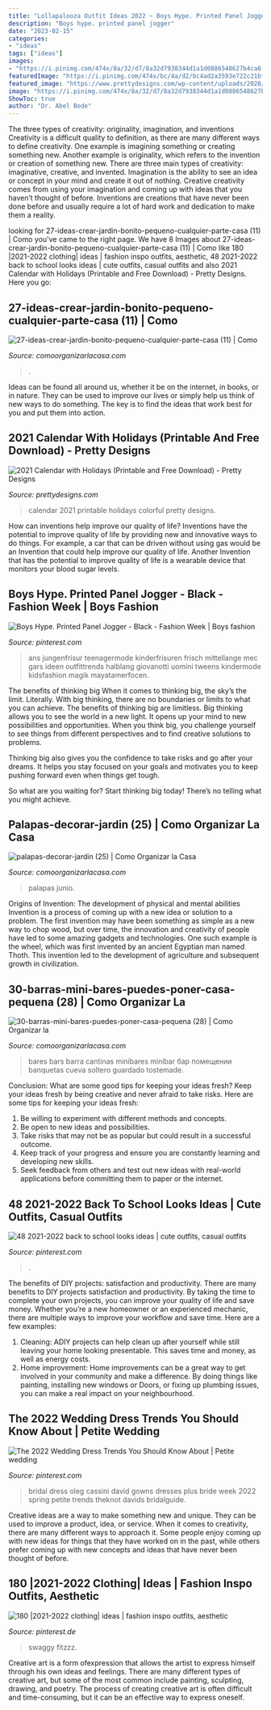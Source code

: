 ```yaml
---
title: "Lollapalooza Outfit Ideas 2022 ~ Boys Hype. Printed Panel Jogger"
description: "Boys hype. printed panel jogger"
date: "2023-02-15"
categories:
- "ideas"
tags: ["ideas"]
images:
- "https://i.pinimg.com/474x/8a/32/d7/8a32d7938344d1a1d0886548627b4ca6.jpg"
featuredImage: "https://i.pinimg.com/474x/bc/4a/d2/bc4ad2a3593e722c21bfa4844cfc38e7.jpg"
featured_image: "https://www.prettydesigns.com/wp-content/uploads/2020/12/2021-calendar--scaled.jpg"
image: "https://i.pinimg.com/474x/8a/32/d7/8a32d7938344d1a1d0886548627b4ca6.jpg"
ShowToc: true
author: "Dr. Abel Bode"
---
```



The three types of creativity: originality, imagination, and inventions
Creativity is a difficult quality to definition, as there are many different ways to define creativity. One example is imagining something or creating something new. Another example is originality, which refers to the invention or creation of something new. 
There are three main types of creativity: imaginative, creative, and invented. Imagination is the ability to see an idea or concept in your mind and create it out of nothing. Creative creativity comes from using your imagination and coming up with ideas that you haven’t thought of before. Inventions are creations that have never been done before and usually require a lot of hard work and dedication to make them a reality.

	

		
looking for 27-ideas-crear-jardin-bonito-pequeno-cualquier-parte-casa (11) | Como you've came to the right page. We have 8 Images about 27-ideas-crear-jardin-bonito-pequeno-cualquier-parte-casa (11) | Como like 180 |2021-2022 clothing| ideas | fashion inspo outfits, aesthetic, 48 2021-2022 back to school looks ideas | cute outfits, casual outfits and also 2021 Calendar with Holidays (Printable and Free Download) - Pretty Designs. Here you go:
		
    
## 27-ideas-crear-jardin-bonito-pequeno-cualquier-parte-casa (11) | Como

<img loading=lazy src="https://comoorganizarlacasa.com/wp-content/uploads/2017/07/27-ideas-crear-jardin-bonito-pequeno-cualquier-parte-casa-11.jpg" onerror="this.onerror=null;this.src='https://tse1.mm.bing.net/th?id=OIP.5jAKfb5APv_u8hezNQv6zQHaLD&amp;pid=15.1';" alt="27-ideas-crear-jardin-bonito-pequeno-cualquier-parte-casa (11) | Como">

_Source: comoorganizarlacasa.com_

>. 

	

Ideas can be found all around us, whether it be on the internet, in books, or in nature. They can be used to improve our lives or simply help us think of new ways to do something. The key is to find the ideas that work best for you and put them into action.

    
## 2021 Calendar With Holidays (Printable And Free Download) - Pretty Designs

<img loading=lazy src="https://www.prettydesigns.com/wp-content/uploads/2020/12/2021-calendar--scaled.jpg" onerror="this.onerror=null;this.src='https://tse1.mm.bing.net/th?id=OIP.hV-mBqrTR2fzuxwCPAC5wAHaJN&amp;pid=15.1';" alt="2021 Calendar with Holidays (Printable and Free Download) - Pretty Designs">

_Source: prettydesigns.com_

>calendar 2021 printable holidays colorful pretty designs. 

	

How can inventions help improve our quality of life?
Inventions have the potential to improve quality of life by providing new and innovative ways to do things. For example, a car that can be driven without using gas would be an Invention that could help improve our quality of life. Another Invention that has the potential to improve quality of life is a wearable device that monitors your blood sugar levels.

    
## Boys Hype. Printed Panel Jogger - Black - Fashion Week | Boys Fashion

<img loading=lazy src="https://i.pinimg.com/736x/e5/9d/e6/e59de6d65f95405b08399680eac5604b.jpg" onerror="this.onerror=null;this.src='https://tse1.mm.bing.net/th?id=OIP.olbOjJZb5o1_Ux3hue87oQHaLH&amp;pid=15.1';" alt="Boys Hype. Printed Panel Jogger - Black - Fashion Week | Boys fashion">

_Source: pinterest.com_

>ans jungenfrisur teenagermode kinderfrisuren frisch mittellange mec gars ideen outfittrends halblang giovanotti uomini tweens kindermode kidsfashion magik mayatamerfocen. 

	

The benefits of thinking big
When it comes to thinking big, the sky’s the limit. Literally. With big thinking, there are no boundaries or limits to what you can achieve. The benefits of thinking big are limitless.
Big thinking allows you to see the world in a new light. It opens up your mind to new possibilities and opportunities. When you think big, you challenge yourself to see things from different perspectives and to find creative solutions to problems.

Thinking big also gives you the confidence to take risks and go after your dreams. It helps you stay focused on your goals and motivates you to keep pushing forward even when things get tough.

So what are you waiting for? Start thinking big today! There’s no telling what you might achieve.

    
## Palapas-decorar-jardin (25) | Como Organizar La Casa

<img loading=lazy src="https://comoorganizarlacasa.com/wp-content/uploads/2017/06/palapas-decorar-jardin-25.jpg" onerror="this.onerror=null;this.src='https://tse1.mm.bing.net/th?id=OIP.wIerqww2NWU05DVsy1STDAHaJ4&amp;pid=15.1';" alt="palapas-decorar-jardin (25) | Como Organizar la Casa">

_Source: comoorganizarlacasa.com_

>palapas junio. 

	

Origins of Invention: The development of physical and mental abilities
Invention is a process of coming up with a new idea or solution to a problem. The first invention may have been something as simple as a new way to chop wood, but over time, the innovation and creativity of people have led to some amazing gadgets and technologies. One such example is the wheel, which was first invented by an ancient Egyptian man named Thoth. This invention led to the development of agriculture and subsequent growth in civilization.

    
## 30-barras-mini-bares-puedes-poner-casa-pequena (28) | Como Organizar La

<img loading=lazy src="https://comoorganizarlacasa.com/wp-content/uploads/2017/03/30-barras-mini-bares-puedes-poner-casa-pequena-28.jpg" onerror="this.onerror=null;this.src='https://tse2.mm.bing.net/th?id=OIP.k0dPdIKVIcUxJPBaZzzh8gHaJ4&amp;pid=15.1';" alt="30-barras-mini-bares-puedes-poner-casa-pequena (28) | Como Organizar la">

_Source: comoorganizarlacasa.com_

>bares bars barra cantinas minibares minibar бар помещении banquetas cueva soltero guardado tostemade. 

	

Conclusion: What are some good tips for keeping your ideas fresh?
Keep your ideas fresh by being creative and never afraid to take risks. Here are some tips for keeping your ideas fresh:
1. Be willing to experiment with different methods and concepts.
2. Be open to new ideas and possibilities.
3. Take risks that may not be as popular but could result in a successful outcome. 
4. Keep track of your progress and ensure you are constantly learning and developing new skills. 
5. Seek feedback from others and test out new ideas with real-world applications before committing them to paper or the internet.

    
## 48 2021-2022 Back To School Looks Ideas | Cute Outfits, Casual Outfits

<img loading=lazy src="https://i.pinimg.com/474x/bc/4a/d2/bc4ad2a3593e722c21bfa4844cfc38e7.jpg" onerror="this.onerror=null;this.src='https://tse4.mm.bing.net/th?id=OIP.nRqHWmBkI4io9owkLScRUgAAAA&amp;pid=15.1';" alt="48 2021-2022 back to school looks ideas | cute outfits, casual outfits">

_Source: pinterest.com_

>. 

	

The benefits of DIY projects: satisfaction and productivity.
There are many benefits to DIY projects satisfaction and productivity. By taking the time to complete your own projects, you can improve your quality of life and save money. Whether you’re a new homeowner or an experienced mechanic, there are multiple ways to improve your workflow and save time. Here are a few examples: 
1. Cleaning: ADIY projects can help clean up after yourself while still leaving your home looking presentable. This saves time and money, as well as energy costs. 
2. Home improvement: Home improvements can be a great way to get involved in your community and make a difference. By doing things like painting, installing new windows or Doors, or fixing up plumbing issues, you can make a real impact on your neighbourhood. 

    
## The 2022 Wedding Dress Trends You Should Know About | Petite Wedding

<img loading=lazy src="https://i.pinimg.com/736x/b0/4f/cd/b04fcda55d1b1642bff5bb384ef716d4.jpg" onerror="this.onerror=null;this.src='https://tse1.mm.bing.net/th?id=OIP._zmOfA1gUOV-bR0-zGMwywHaJ3&amp;pid=15.1';" alt="The 2022 Wedding Dress Trends You Should Know About | Petite wedding">

_Source: pinterest.com_

>bridal dress oleg cassini david gowns dresses plus bride week 2022 spring petite trends theknot davids bridalguide. 

	

Creative ideas are a way to make something new and unique. They can be used to improve a product, idea, or service. When it comes to creativity, there are many different ways to approach it. Some people enjoy coming up with new ideas for things that they have worked on in the past, while others prefer coming up with new concepts and ideas that have never been thought of before.

    
## 180 |2021-2022 Clothing| Ideas | Fashion Inspo Outfits, Aesthetic

<img loading=lazy src="https://i.pinimg.com/474x/8a/32/d7/8a32d7938344d1a1d0886548627b4ca6.jpg" onerror="this.onerror=null;this.src='https://tse2.mm.bing.net/th?id=OIP.Jfb3zN5elGRrkZEyRf_2zQAAAA&amp;pid=15.1';" alt="180 |2021-2022 clothing| ideas | fashion inspo outfits, aesthetic">

_Source: pinterest.de_

>swaggy fitzzz. 

	

Creative art is a form ofexpression that allows the artist to express himself through his own ideas and feelings. There are many different types of creative art, but some of the most common include painting, sculpting, drawing, and poetry. The process of creating creative art is often difficult and time-consuming, but it can be an effective way to express oneself.

